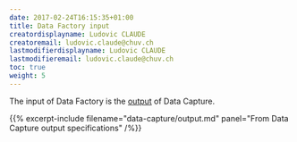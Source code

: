 ```yaml
---
date: 2017-02-24T16:15:35+01:00
title: Data Factory input
creatordisplayname: Ludovic CLAUDE
creatoremail: ludovic.claude@chuv.ch
lastmodifierdisplayname: Ludovic CLAUDE
lastmodifieremail: ludovic.claude@chuv.ch
toc: true
weight: 5
---
```


The input of Data Factory is the [output](../data-capture/output) of Data Capture.

{{% excerpt-include filename="data-capture/output.md" panel="From Data Capture output specifications" /%}}
